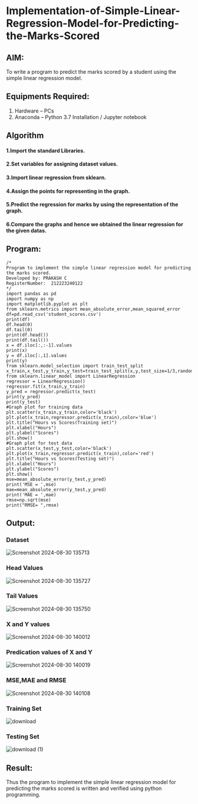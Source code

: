 # Implementation-of-Simple-Linear-Regression-Model-for-Predicting-the-Marks-Scored

## AIM:
To write a program to predict the marks scored by a student using the simple linear regression model.

## Equipments Required:
1. Hardware – PCs
2. Anaconda – Python 3.7 Installation / Jupyter notebook

## Algorithm
#### 1.Import the standard Libraries. 
#### 2.Set variables for assigning dataset values. 
#### 3.Import linear regression from sklearn. 
#### 4.Assign the points for representing in the graph. 
#### 5.Predict the regression for marks by using the representation of the graph. 
#### 6.Compare the graphs and hence we obtained the linear regression for the given datas.

## Program:
```
/*
Program to implement the simple linear regression model for predicting the marks scored.
Developed by: PRAKASH C
RegisterNumber:  212223240122
*/
import pandas as pd
import numpy as np
import matplotlib.pyplot as plt
from sklearn.metrics import mean_absolute_error,mean_squared_error
df=pd.read_csv('student_scores.csv')
print(df)
df.head(0)
df.tail(0)
print(df.head())
print(df.tail())
x = df.iloc[:,:-1].values
print(x)
y = df.iloc[:,1].values
print(y)
from sklearn.model_selection import train_test_split
x_train,x_test,y_train,y_test=train_test_split(x,y,test_size=1/3,random_state=0)
from sklearn.linear_model import LinearRegression
regressor = LinearRegression()
regressor.fit(x_train,y_train)
y_pred = regressor.predict(x_test)
print(y_pred)
print(y_test)
#Graph plot for training data
plt.scatter(x_train,y_train,color='black')
plt.plot(x_train,regressor.predict(x_train),color='blue')
plt.title("Hours vs Scores(Training set)")
plt.xlabel("Hours")
plt.ylabel("Scores")
plt.show()
#Graph plot for test data
plt.scatter(x_test,y_test,color='black')
plt.plot(x_train,regressor.predict(x_train),color='red')
plt.title("Hours vs Scores(Testing set)")
plt.xlabel("Hours")
plt.ylabel("Scores")
plt.show()
mse=mean_absolute_error(y_test,y_pred)
print('MSE = ',mse)
mae=mean_absolute_error(y_test,y_pred)
print('MAE = ',mae)
rmse=np.sqrt(mse)
print("RMSE= ",rmse)
```

## Output:
### Dataset
![Screenshot 2024-08-30 135713](https://github.com/user-attachments/assets/68dcb42e-da96-44de-be64-2fb5306fd842)

### Head Values
![Screenshot 2024-08-30 135727](https://github.com/user-attachments/assets/95562721-c22e-48fe-aa52-54542a08d1f4)

### Tail Values
![Screenshot 2024-08-30 135750](https://github.com/user-attachments/assets/50131f8f-b1a5-4367-9ae5-d2059bcf73cb)

### X and Y values
![Screenshot 2024-08-30 140012](https://github.com/user-attachments/assets/ed12b651-3109-401b-b5c3-49af3eab2568)

### Predication values of X and Y
![Screenshot 2024-08-30 140019](https://github.com/user-attachments/assets/3e06083a-55d8-4b31-90d2-8bf440e50133)

### MSE,MAE and RMSE
![Screenshot 2024-08-30 140108](https://github.com/user-attachments/assets/dc2ab63f-d868-4bfc-a5be-77c0dbf19cba)

### Training Set
![download](https://github.com/user-attachments/assets/3498e675-64a5-402c-99e9-aa0c1721312e)

### Testing Set
![download (1)](https://github.com/user-attachments/assets/5f91ea47-a46f-452c-9111-3a7f35e92b02)

## Result:
Thus the program to implement the simple linear regression model for predicting the marks scored is written and verified using python programming.
